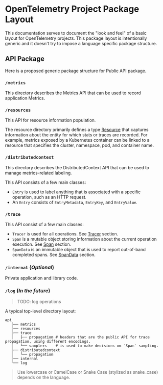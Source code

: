 # OpenTelemetry Project Package Layout
This documentation serves to document the "look and feel" of a basic layout for OpenTelemetry projects. This package layout is intentionally generic and it doesn't try to impose a language specific package structure.

## API Package
Here is a proposed generic package structure for Public API package.

### `/metrics`

This directory describes the Metrics API that can be used to record application Metrics.

### `/resources`

This API for resource information population.

The resource directory primarily defines a type [Resource](../terminology.md#resources) that captures information about the entity for which stats or traces are recorded. For example, metrics exposed by a Kubernetes container can be linked to a resource that specifies the cluster, namespace, pod, and container name.

### `/distributedcontext`

This directory describes the DistributedContext API that can be used to manage metrics-related labeling.

This API consists of a few main classes:

- `Entry` is used to label anything that is associated with a specific operation, such as an HTTP request.
- An `Entry` consists of `EntryMetadata`, `EntryKey`, and `EntryValue`.

### `/trace`

This API consist of a few main classes:

- `Tracer` is used for all operations. See [Tracer](./tracing-api.md#tracer) section.
- `Span` is a mutable object storing information about the current operation
   execution. See [Span](./tracing-api.md#span) section.
- `SpanData` is an immutable object that is used to report out-of-band completed
  spans. See [SpanData](./tracing-api.md#spandata) section.

### `/internal` (_Optional_)
Private application and library code.

### `/log` (_In the future_)
> TODO: log operations


A typical top-level directory layout:
```
api
   ├── metrics
   ├── resources
   ├── trace
   │   ├── propagation # headers that are the public API for trace propagation, using different encodings.
   │   └── samplers    # is used to make decisions on `Span` sampling.
   ├── distributedcontext
   │   └── propagation
   ├── internal
   └── log
```
> Use lowercase or CamelCase or Snake Case (stylized as snake_case) depends on the language.
